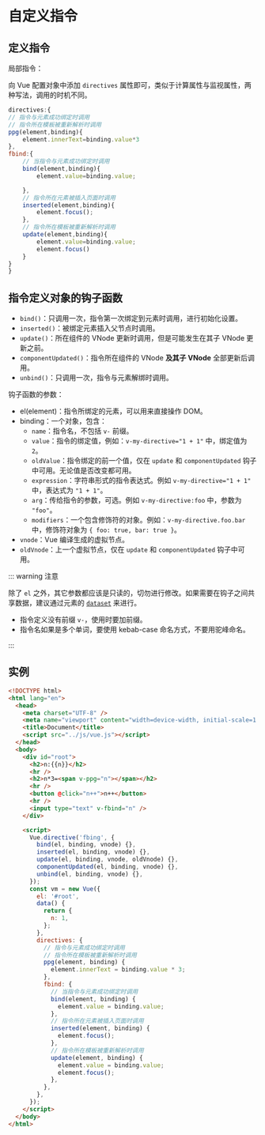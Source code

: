 # 自定义指令

## 定义指令

局部指令：

向 Vue 配置对象中添加 `directives` 属性即可，类似于计算属性与监视属性，两种写法，调用的时机不同。

```javascript
directives:{
// 指令与元素成功绑定时调用
// 指令所在模板被重新解析时调用
ppg(element,binding){
    element.innerText=binding.value*3
},
fbind:{
    // 当指令与元素成功绑定时调用
    bind(element,binding){
        element.value=binding.value;

    },
    // 指令所在元素被插入页面时调用
    inserted(element,binding){
        element.focus();
    },
    // 指令所在模板被重新解析时调用
    update(element,binding){
        element.value=binding.value;
        element.focus()
    }
}
}
```

## 指令定义对象的钩子函数

- `bind()`：只调用一次，指令第一次绑定到元素时调用，进行初始化设置。
- `inserted()`：被绑定元素插入父节点时调用。
- `update()`：所在组件的 VNode 更新时调用，但是可能发生在其子 VNode 更新之前。
- `componentUpdated()`：指令所在组件的 VNode **及其子 VNode** 全部更新后调用。
- `unbind()`：只调用一次，指令与元素解绑时调用。

钩子函数的参数：

- el(element)：指令所绑定的元素，可以用来直接操作 DOM。
- binding：一个对象，包含：
  - `name`：指令名，不包括 `v-` 前缀。
  - `value`：指令的绑定值，例如：`v-my-directive="1 + 1"` 中，绑定值为 `2`。
  - `oldValue`：指令绑定的前一个值，仅在 `update` 和 `componentUpdated` 钩子中可用。无论值是否改变都可用。
  - `expression`：字符串形式的指令表达式。例如 `v-my-directive="1 + 1"` 中，表达式为 `"1 + 1"`。
  - `arg`：传给指令的参数，可选。例如 `v-my-directive:foo` 中，参数为 `"foo"`。
  - `modifiers`：一个包含修饰符的对象。例如：`v-my-directive.foo.bar` 中，修饰符对象为 `{ foo: true, bar: true }`。
- `vnode`：Vue 编译生成的虚拟节点。
- `oldVnode`：上一个虚拟节点，仅在 `update` 和 `componentUpdated` 钩子中可用。

::: warning 注意

除了 `el` 之外，其它参数都应该是只读的，切勿进行修改。如果需要在钩子之间共享数据，建议通过元素的 [`dataset`](https://developer.mozilla.org/zh-CN/docs/Web/API/HTMLElement/dataset) 来进行。

- 指令定义没有前缀 `v-`，使用时要加前缀。
- 指令名如果是多个单词，要使用 kebab-case 命名方式，不要用驼峰命名。

:::

## 实例

```html
<!DOCTYPE html>
<html lang="en">
  <head>
    <meta charset="UTF-8" />
    <meta name="viewport" content="width=device-width, initial-scale=1.0" />
    <title>Document</title>
    <script src="../js/vue.js"></script>
  </head>
  <body>
    <div id="root">
      <h2>n:{{n}}</h2>
      <hr />
      <h2>n*3=<span v-ppg="n"></span></h2>
      <hr />
      <button @click="n++">n++</button>
      <hr />
      <input type="text" v-fbind="n" />
    </div>

    <script>
      Vue.directive('fbing', {
        bind(el, binding, vnode) {},
        inserted(el, binding, vnode) {},
        update(el, binding, vnode, oldVnode) {},
        componentUpdated(el, binding, vnode) {},
        unbind(el, binding, vnode) {},
      });
      const vm = new Vue({
        el: '#root',
        data() {
          return {
            n: 1,
          };
        },
        directives: {
          // 指令与元素成功绑定时调用
          // 指令所在模板被重新解析时调用
          ppg(element, binding) {
            element.innerText = binding.value * 3;
          },
          fbind: {
            // 当指令与元素成功绑定时调用
            bind(element, binding) {
              element.value = binding.value;
            },
            // 指令所在元素被插入页面时调用
            inserted(element, binding) {
              element.focus();
            },
            // 指令所在模板被重新解析时调用
            update(element, binding) {
              element.value = binding.value;
              element.focus();
            },
          },
        },
      });
    </script>
  </body>
</html>
```
